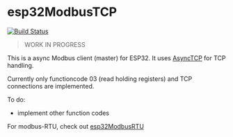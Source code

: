 # esp32ModbusTCP

[![Build Status](https://travis-ci.com/bertmelis/esp32ModbusTCP.svg?branch=master)](https://travis-ci.com/bertmelis/esp32ModbusTCP)

> WORK IN PROGRESS

This is a async Modbus client (master) for ESP32.
It uses [AsyncTCP](https://github.com/me-no-dev/AsyncTCP) for TCP handling.

Currently only functioncode 03 (read holding registers) and TCP connections are implemented.

To do:

- implement other function codes

For modbus-RTU, check out [esp32ModbusRTU](https://github.com/bertmelis/esp32ModbusRTU)
